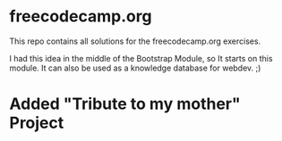# freecodecamp.org
This repo contains all solutions for the freecodecamp.org exercises.

I had this idea in the middle of the Bootstrap Module, so It starts on this module. 
It can also be used as a knowledge database for webdev. ;)

# Added "Tribute to my mother" Project